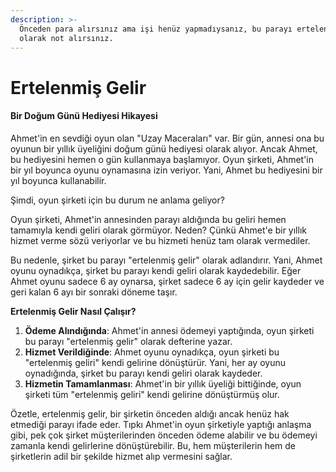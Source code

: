 ```yaml
---
description: >-
  Önceden para alırsınız ama işi henüz yapmadıysanız, bu parayı ertelenmiş gelir
  olarak not alırsınız.
---
```


# Ertelenmiş Gelir

#### Bir Doğum Günü Hediyesi Hikayesi

Ahmet'in en sevdiği oyun olan "Uzay Maceraları" var. Bir gün, annesi ona bu oyunun bir yıllık üyeliğini doğum günü hediyesi olarak alıyor. Ancak Ahmet, bu hediyesini hemen o gün kullanmaya başlamıyor. Oyun şirketi, Ahmet'in bir yıl boyunca oyunu oynamasına izin veriyor. Yani, Ahmet bu hediyesini bir yıl boyunca kullanabilir.

Şimdi, oyun şirketi için bu durum ne anlama geliyor?

Oyun şirketi, Ahmet'in annesinden parayı aldığında bu geliri hemen tamamıyla kendi geliri olarak görmüyor. Neden? Çünkü Ahmet'e bir yıllık hizmet verme sözü veriyorlar ve bu hizmeti henüz tam olarak vermediler.

Bu nedenle, şirket bu parayı "ertelenmiş gelir" olarak adlandırır. Yani, Ahmet oyunu oynadıkça, şirket bu parayı kendi geliri olarak kaydedebilir. Eğer Ahmet oyunu sadece 6 ay oynarsa, şirket sadece 6 ay için gelir kaydeder ve geri kalan 6 ayı bir sonraki döneme taşır.

**Ertelenmiş Gelir Nasıl Çalışır?**

1. **Ödeme Alındığında**: Ahmet'in annesi ödemeyi yaptığında, oyun şirketi bu parayı "ertelenmiş gelir" olarak defterine yazar.
2. **Hizmet Verildiğinde**: Ahmet oyunu oynadıkça, oyun şirketi bu "ertelenmiş geliri" kendi gelirine dönüştürür. Yani, her ay oyunu oynadığında, şirket bu parayı kendi geliri olarak kaydeder.
3. **Hizmetin Tamamlanması**: Ahmet'in bir yıllık üyeliği bittiğinde, oyun şirketi tüm "ertelenmiş geliri" kendi gelirine dönüştürmüş olur.

Özetle, ertelenmiş gelir, bir şirketin önceden aldığı ancak henüz hak etmediği parayı ifade eder. Tıpkı Ahmet'in oyun şirketiyle yaptığı anlaşma gibi, pek çok şirket müşterilerinden önceden ödeme alabilir ve bu ödemeyi zamanla kendi gelirlerine dönüştürebilir. Bu, hem müşterilerin hem de şirketlerin adil bir şekilde hizmet alıp vermesini sağlar.
